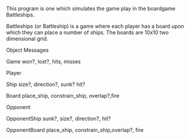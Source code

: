 This program is one which simulates the game play in the boardgame Battleships.

Battleships (or Battleship) is a game where each player has a board upon which they can place a number of ships. The boards are 10x10 two dimensional grid.


Object          Messages

Game            won?, lost?, hits, misses

Player


Ship            size?, direction?, sunk? hit?

Board           place_ship, constrain_ship, overlap?,fire

Opponent


OpponentShip    sunk?, size?, direction?, hit?


OpponentBoard   place_ship, constrain_ship,overlap?, fire
